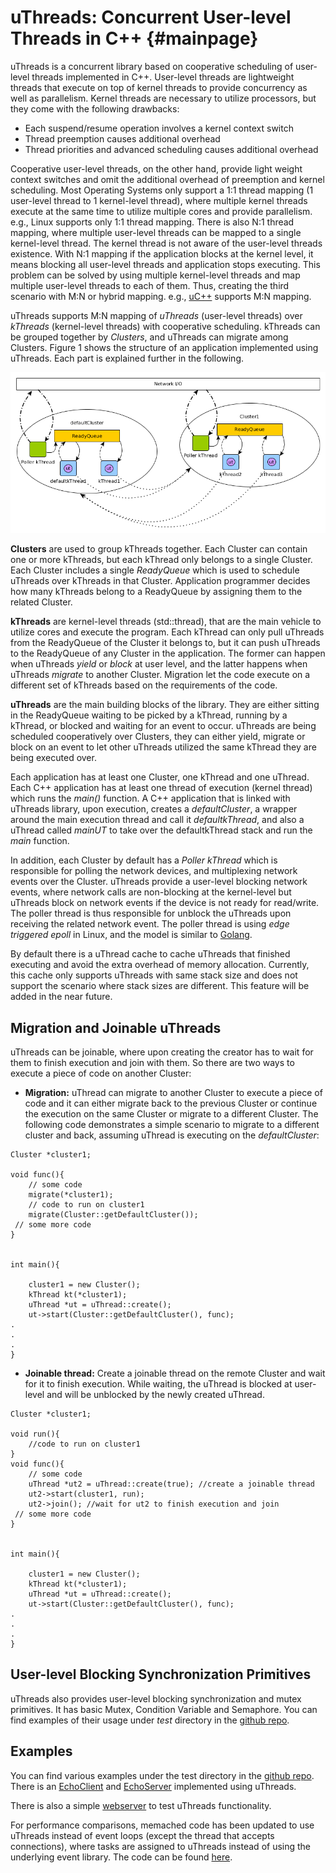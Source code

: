 uThreads: Concurrent User-level Threads in C++             {#mainpage}
============
uThreads is a concurrent library based on cooperative scheduling of user-level threads implemented in C++. User-level threads are lightweight threads that execute on top of kernel threads to provide concurrency as well as parallelism. Kernel threads are necessary to utilize processors, but they come with the following drawbacks: 
* Each suspend/resume operation involves a kernel context switch
* Thread preemption causes additional overhead
* Thread priorities and advanced scheduling causes additional overhead

Cooperative user-level threads, on the other hand, provide light weight context switches and omit the additional overhead of preemption and kernel scheduling. Most Operating Systems only support a 1:1 thread mapping (1 user-level thread to 1 kernel-level thread), where multiple kernel threads execute at the same time to utilize multiple cores and provide parallelism. e.g., Linux supports only 1:1 thread mapping. There is also N:1 thread mapping, where multiple user-level threads can be mapped to a single kernel-level thread. The kernel thread is not aware of the user-level threads existence. With N:1 mapping if the application blocks at the kernel level, it means blocking all user-level threads and application stops executing. This problem can be solved by using multiple kernel-level threads and map multiple user-level threads to each of them. Thus, creating the third scenario with M:N or hybrid mapping. e.g., [uC++](https://plg.uwaterloo.ca/usystem/uC++.html) supports M:N mapping.

uThreads supports M:N mapping of *uThreads* (user-level threads) over *kThreads* (kernel-level threads) with cooperative scheduling. kThreads can be grouped together by *Clusters*, and uThreads can migrate among Clusters. Figure 1 shows the structure of an application implemented using uThreads. Each part is explained further in the following. 

![Figure 1: uThreads Architecture](architecture.png)

**Clusters** are used to group kThreads together. Each Cluster can contain one or more kThreads, but each kThread only belongs to a single Cluster. Each Cluster includes a single *ReadyQueue* which is used to schedule uThreads over kThreads in that Cluster. Application programmer decides how many kThreads belong to a ReadyQueue by assigning them to the related Cluster. 

**kThreads** are kernel-level threads (std::thread), that are the main vehicle to utilize cores and execute the program. Each kThread can only pull uThreads from the ReadyQueue of the Cluster it belongs to, but it can push uThreads to the ReadyQueue of any Cluster in the application. The former can happen when uThreads *yield* or *block* at user level, and the latter happens when uThreads *migrate* to another Cluster. Migration let the code execute on a different set of kThreads based on the requirements of the code. 

**uThreads** are the main building blocks of the library. They are either sitting in the ReadyQueue waiting to be picked by a kThread, running by a kThread, or blocked and waiting for an event to occur. uThreads are being scheduled cooperatively over Clusters, they can either yield, migrate or block on an event to let other uThreads utilized the same kThread they are being executed over. 

Each application has at least one Cluster, one kThread and one uThread. Each C++ application has at least one thread of execution (kernel thread) which runs the *main()* function. A C++ application that is linked with uThreads library, upon execution, creates a *defaultCluster*, a wrapper around the main execution thread and call it *defaultkThread*, and also  a uThread called *mainUT* to take over the defaultkThread stack and run the *main* function. 

In addition, each Cluster by default has a *Poller kThread* which is responsible for polling the network devices, and multiplexing network events over the Cluster. uThreads provide a user-level blocking network events, where network calls are non-blocking at the kernel-level but uThreads block on network events if the device is not ready for read/write. The poller thread is thus responsible for unblock the uThreads upon receiving the related network event. The poller thread is using *edge triggered epoll* in Linux, and the model is similar to [Golang](https://golang.org/). 

By default there is a uThread cache to cache uThreads that finished executing and avoid the extra overhead of memory allocation. Currently, this cache only supports uThreads with same stack size and does not support the scenario where stack sizes are different. This feature will be added in the near future.

Migration and Joinable uThreads
-------------------------------

uThreads can be joinable, where upon creating the creator has to wait for them to finish execution and join with them. So there are two ways to execute a piece of code on another Cluster: 
* **Migration:** uThread can migrate to another Cluster to execute a  piece of code and it can either migrate back to the previous Cluster or continue the execution on the same Cluster or migrate to a different Cluster. The following code demonstrates a simple scenario to migrate to a different cluster and back, assuming uThread is executing on the *defaultCluster*: 
~~~~~~~~~~~~~~~~~{.cpp}
Cluster *cluster1;

void func(){
	// some code 
	migrate(*cluster1);
	// code to run on cluster1
	migrate(Cluster::getDefaultCluster());
 // some more code 
}


int main(){
	
	cluster1 = new Cluster();
	kThread kt(*cluster1);
	uThread *ut = uThread::create(); 
	ut->start(Cluster::getDefaultCluster(), func);
.
.
.
}
~~~~~~~~~~~~~~~~~

* **Joinable thread:** Create a joinable thread on the remote Cluster and wait for it to finish execution. While waiting, the uThread is blocked at user-level and will be unblocked by the newly created uThread.
~~~~~~~~~~~~~~~~~{.cpp}
Cluster *cluster1;

void run(){
	//code to run on cluster1
}
void func(){
	// some code 
	uThread *ut2 = uThread::create(true); //create a joinable thread
	ut2->start(cluster1, run);
	ut2->join(); //wait for ut2 to finish execution and join
 // some more code 
}


int main(){
	
	cluster1 = new Cluster();
	kThread kt(*cluster1);
	uThread *ut = uThread::create(); 
	ut->start(Cluster::getDefaultCluster(), func);
.
.
.
}
~~~~~~~~~~~~~~~~~ 

User-level Blocking Synchronization Primitives
------------------------------------
uThreads also provides user-level blocking synchronization and mutex primitives. It has basic Mutex, Condition Variable and Semaphore. You can find examples of their usage under *test* directory in the [github repo](https://github.com/samanbarghi/uThreads).


Examples
----------------------------------
You can find various examples under the test directory in the [github repo](https://github.com/samanbarghi/uThreads). There is an [EchoClient](https://github.com/samanbarghi/uThreads/blob/master/test/EchoClient.cpp) and [EchoServer](https://github.com/samanbarghi/uThreads/blob/master/test/EchoServer.cpp) implemented using uThreads. 

There is also a simple [webserver](https://github.com/samanbarghi/uThreads/blob/master/test/webserver.cpp) to test uThreads functionality. 

For performance comparisons, memached code has been updated to use uThreads instead of event loops (except the thread that accepts connections), where tasks are assigned to uThreads instead of using the underlying event library. The code can be found [here](https://github.com/samanbarghi/memcached/tree/uThreads).

